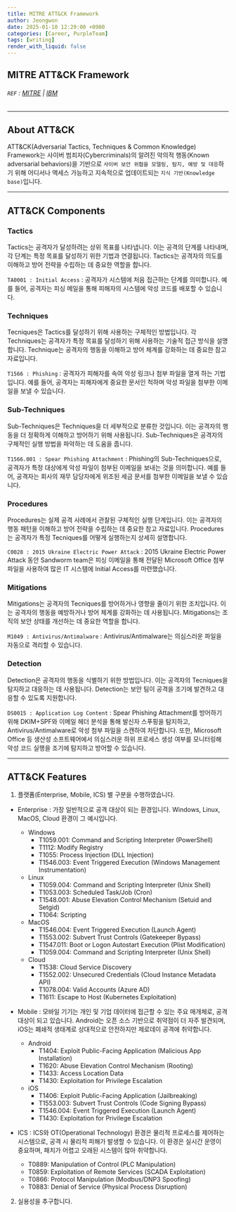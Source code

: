 ```yaml
---
title: MITRE ATT&CK Framework
author: Jeongwon
date: 2025-01-10 12:29:00 +0900
categories: [Career, PurpleTeam]
tags: [writing]
render_with_liquid: false
---
```

## MITRE ATT&CK Framework 

###### `REF` : [MITRE](https://attack.mitre.org/) | [IBM](https://www.ibm.com/think/topics/mitre-attack)

---
## About ATT&CK
 ATT&CK(Adversarial Tactics, Techniques & Common Knowledge) Framework는 사이버 범죄자(Cybercriminals)의 알려진 악의적 행동(Known adversarial behaviors)을 기반으로 `사이버 보안 위협을 모델링, 탐지, 예방 및 대응`하기 위해 어디서나 액세스 가능하고 지속적으로 업데이트되는 `지식 기반(Knowledge base)`입니다.

 
---
## ATT&CK Components


### Tactics
Tactics는 공격자가 달성하려는 상위 목표를 나타냅니다. 이는 공격의 단계를 나타내며, 각 단계는 특정 목표를 달성하기 위한 기법과 연결됩니다. Tactics는 공격자의 의도를 이해하고 방어 전략을 수립하는 데 중요한 역할을 합니다.

`TA0001 : Initial Access` : 공격자가 시스템에 처음 접근하는 단계를 의미합니다. 예를 들어, 공격자는 피싱 메일을 통해 피해자의 시스템에 악성 코드를 배포할 수 있습니다.


### Techniques
Tecniques은 Tactics를 달성하기 위해 사용하는 구체적인 방법입니다. 각 Techniques는 공격자가 특정 목표를 달성하기 위해 사용하는 기술적 접근 방식을 설명합니다. Technique는 공격자의 행동을 이해하고 방어 체계를 강화하는 데 중요한 참고 자료입니다.

`T1566 : Phishing` : 공격자가 피해자를 속여 악성 링크나 첨부 파일을 열게 하는 기법입니다. 예를 들어, 공격자는 피해자에게 중요한 문서인 척하며 악성 파일을 첨부한 이메일을 보낼 수 있습니다.


### Sub-Techniques
Sub-Techniques은 Techniques을 더 세부적으로 분류한 것입니다. 이는 공격자의 행동을 더 정확하게 이해하고 방어하기 위해 사용됩니다. Sub-Techniques은 공격자의 구체적인 실행 방법을 파악하는 데 도움을 줍니다.

`T1566.001 : Spear Phishing Attachment` : Phishing의 Sub-Techniques으로, 공격자가 특정 대상에게 악성 파일이 첨부된 이메일을 보내는 것을 의미합니다. 예를 들어, 공격자는 회사의 재무 담당자에게 위조된 세금 문서를 첨부한 이메일을 보낼 수 있습니다.


### Procedures
Procedures는 실제 공격 사례에서 관찰된 구체적인 실행 단계입니다. 이는 공격자의 행동 패턴을 이해하고 방어 전략을 수립하는 데 중요한 참고 자료입니다. Procedures는 공격자가 특정 Tecniques를 어떻게 실행하는지 상세히 설명합니다.

`C0028 : 2015 Ukraine Electric Power Attack` : 2015 Ukraine Electric Power Attack 동안 Sandworm team은 피싱 이메일을 통해 전달된 Microsoft Office 첨부 파일을 사용하여 많은 IT 시스템에 Initial Access를 마련했습니다. 


### Mitigations
Mitigations는 공격자의 Tecniques를 방어하거나 영향을 줄이기 위한 조치입니다. 이는 공격자의 행동을 예방하거나 방어 체계를 강화하는 데 사용됩니다. Mitigations는 조직의 보안 상태를 개선하는 데 중요한 역할을 합니다.

`M1049 : Antivirus/Antimalware` : Antivirus/Antimalware는 의심스러운 파일을 자동으로 격리할 수 있습니다.


### Detection
Detection은 공격자의 행동을 식별하기 위한 방법입니다. 이는 공격자의 Tecniques을 탐지하고 대응하는 데 사용됩니다. Detection는 보안 팀이 공격을 조기에 발견하고 대응할 수 있도록 지원합니다.

`DS0015 : Application Log Content` : Spear Phishing Attachment를 방어하기 위해 DKIM+SPF와 이메일 헤더 분석을 통해 발신자 스푸핑을 탐지하고, Antivirus/Antimalware로 악성 첨부 파일을 스캔하여 차단합니다. 또한, Microsoft Office 등 생산성 소프트웨어에서 의심스러운 하위 프로세스 생성 여부를 모니터링해 악성 코드 실행을 조기에 탐지하고 방어할 수 있습니다.

---
## ATT&CK Features
1. 플랫폼(Enterprise, Mobile, ICS) 별 구분을 수행하였습니다.
  - Enterprise : 가장 일반적으로 공격 대상이 되는 환경입니다. Windows, Linux, MacOS, Cloud 환경이 그 예시입니다.
    - Windows
      - T1059.001: Command and Scripting Interpreter (PowerShell)
      - T1112: Modify Registry
      - T1055: Process Injection (DLL Injection)
      - T1546.003: Event Triggered Execution (Windows Management Instrumentation)
    - Linux
      - T1059.004: Command and Scripting Interpreter (Unix Shell)
      - T1053.003: Scheduled Task/Job (Cron)
      - T1548.001: Abuse Elevation Control Mechanism (Setuid and Setgid)
      - T1064: Scripting
    - MacOS
      - T1546.004: Event Triggered Execution (Launch Agent)
      - T1553.002: Subvert Trust Controls (Gatekeeper Bypass)
      - T1547.011: Boot or Logon Autostart Execution (Plist Modification)
      - T1059.004: Command and Scripting Interpreter (Unix Shell)
    - Cloud
      - T1538: Cloud Service Discovery
      - T1552.002: Unsecured Credentials (Cloud Instance Metadata API)
      - T1078.004: Valid Accounts (Azure AD)
      - T1611: Escape to Host (Kubernetes Exploitation)
    
  - Mobile : 모바일 기기는 개인 및 기업 데이터에 접근할 수 있는 주요 매개체로, 공격 대상이 되고 있습니다. Android는 오픈 소스 기반으로 취약점이 더 자주 발견되며, iOS는 폐쇄적 생태계로 상대적으로 안전하지만 제로데이 공격에 취약합니다.
    - Android
      - T1404: Exploit Public-Facing Application (Malicious App Installation)
      - T1620: Abuse Elevation Control Mechanism (Rooting)
      - T1433: Access Location Data
      - T1430: Exploitation for Privilege Escalation
    - iOS
      - T1406: Exploit Public-Facing Application (Jailbreaking)
      - T1553.003: Subvert Trust Controls (Code Signing Bypass)
      - T1546.004: Event Triggered Execution (Launch Agent)
      - T1430: Exploitation for Privilege Escalation

  - ICS : ICS와 OT(Operational Technology) 환경은 물리적 프로세스를 제어하는 시스템으로, 공격 시 물리적 피해가 발생할 수 있습니다. 이 환경은 실시간 운영이 중요하며, 패치가 어렵고 오래된 시스템이 많아 취약합니다.
    - T0889: Manipulation of Control (PLC Manipulation)
    - T0859: Exploitation of Remote Services (SCADA Exploitation)
    - T0866: Protocol Manipulation (Modbus/DNP3 Spoofing)
    - T0883: Denial of Service (Physical Process Disruption)
    
2. 실용성을 추구합니다.
 

 



 

 

 





